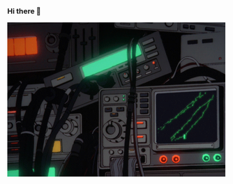 ### Hi there 👋
![programming](https://github.com/Huascar321/Huascar321/blob/master/tumblr_o4z5kjnyJ51uqrdeoo1_500.gif)

<!--
**Huascar321/Huascar321** is a ✨ _special_ ✨ repository because its `README.md` (this file) appears on your GitHub profile.

Here are some ideas to get you started:

- 🔭 I’m currently working on ...
- 🌱 I’m currently learning ...
- 👯 I’m looking to collaborate on ...
- 🤔 I’m looking for help with ...
- 💬 Ask me about ...
- 📫 How to reach me: ...
- 😄 Pronouns: ...
- ⚡ Fun fact: ...
-->

